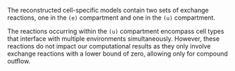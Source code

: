The reconstructed cell-specific models contain two sets of exchange reactions, one in the `(e)` compartment and one in the `(u)` compartment. 

The reactions occurring within the `(u)` compartment encompass cell types that interface with multiple environments simultaneously. However, these reactions do not impact our computational results as they only involve exchange reactions with a lower bound of zero, allowing only for compound outflow.
